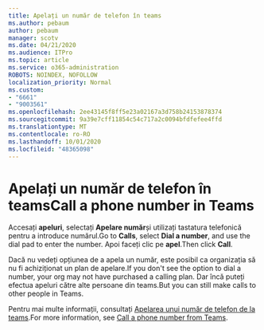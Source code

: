 ```yaml
---
title: Apelați un număr de telefon în teams
ms.author: pebaum
author: pebaum
manager: scotv
ms.date: 04/21/2020
ms.audience: ITPro
ms.topic: article
ms.service: o365-administration
ROBOTS: NOINDEX, NOFOLLOW
localization_priority: Normal
ms.custom:
- "6661"
- "9003561"
ms.openlocfilehash: 2ee43145f8ff5e23a02167a3d758b24153878374
ms.sourcegitcommit: 9a39e7cff11854c54c717a2c0094bfdfefee4ffd
ms.translationtype: MT
ms.contentlocale: ro-RO
ms.lasthandoff: 10/01/2020
ms.locfileid: "48365098"
---
```

# <a name="call-a-phone-number-in-teams"></a><span data-ttu-id="d719a-102">Apelați un număr de telefon în teams</span><span class="sxs-lookup"><span data-stu-id="d719a-102">Call a phone number in Teams</span></span>

<span data-ttu-id="d719a-103">Accesați  **apeluri**, selectați  **Apelare număr**și utilizați tastatura telefonică pentru a introduce numărul.</span><span class="sxs-lookup"><span data-stu-id="d719a-103">Go to  **Calls**, select  **Dial a number**, and use the dial pad to enter the number.</span></span> <span data-ttu-id="d719a-104">Apoi faceți clic pe  **apel**.</span><span class="sxs-lookup"><span data-stu-id="d719a-104">Then click  **Call**.</span></span>

<span data-ttu-id="d719a-105">Dacă nu vedeți opțiunea de a apela un număr, este posibil ca organizația să nu fi achiziționat un plan de apelare.</span><span class="sxs-lookup"><span data-stu-id="d719a-105">If you don't see the option to dial a number, your org may not have purchased a calling plan.</span></span> <span data-ttu-id="d719a-106">Dar încă puteți efectua apeluri către alte persoane din teams.</span><span class="sxs-lookup"><span data-stu-id="d719a-106">But you can still make calls to other people in Teams.</span></span>  

<span data-ttu-id="d719a-107">Pentru mai multe informații, consultați [Apelarea unui număr de telefon de la teams](https://support.microsoft.com/office/20d24ace-2851-4c29-8441-30dd2a5cf078).</span><span class="sxs-lookup"><span data-stu-id="d719a-107">For more information, see [Call a phone number from Teams](https://support.microsoft.com/office/20d24ace-2851-4c29-8441-30dd2a5cf078).</span></span>

